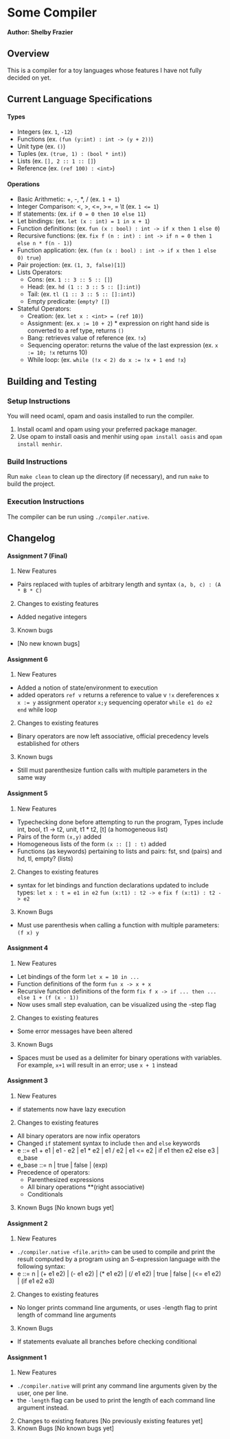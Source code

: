 # Some Compiler
#### Author: Shelby Frazier

## Overview
This is a compiler for a toy languages whose features I have not fully decided on yet.

## Current Language Specifications
#### Types
  - Integers (ex. `1`, `-12`)
  - Functions (ex. `(fun (y:int) : int -> (y + 2))`)
  - Unit type (ex. `()`)
  - Tuples (ex. `(true, 1) : (bool * int)`)
  - Lists (ex. `[], 2 :: 1 :: []`)
  - Reference (ex. `(ref 100) : <int>`)

#### Operations
  - Basic Arithmetic: +, -, \*, / (ex. `1 + 1`)
  - Integer Comparison: <, >, <=, >=, = \t (ex. `1 <= 1`)
  - If statements: (ex. `if 0 = 0 then 10 else 11`)
  - Let bindings: (ex. `let (x : int) = 1 in x + 1`)
  - Function definitions: (ex. `fun (x : bool) : int -> if x then 1 else 0`)
  - Recursive functions: (ex. `fix f (n : int) : int -> if n = 0 then 1 else n * f(n - 1)`)
  - Function application: (ex. `(fun (x : bool) : int -> if x then 1 else 0) true`)
  - Pair projection: (ex. `(1, 3, false)[1]`)
  - Lists Operators:
    + Cons: (ex. `1 :: 3 :: 5 :: []`)
    + Head: (ex. `hd (1 :: 3 :: 5 :: []:int)`)
    + Tail: (ex. `tl (1 :: 3 :: 5 :: []:int)`)
    + Empty predicate: (`empty? []`)
  - Stateful Operators:
    + Creation: (ex. `let x : <int> = (ref 10)`)
    + Assignment: (ex. `x := 10 + 2`) \* expression on right hand side is converted to a ref type, returns `()`
    + Bang: retrieves value of reference (ex. `!x`)
    + Sequencing operator: returns the value of the last expression (ex. `x := 10; !x` returns 10)
    + While loop: (ex. `while (!x < 2) do x := !x + 1 end !x`)


## Building and Testing
### Setup Instructions
You will need ocaml, opam and oasis installed to run the compiler.
1. Install ocaml and opam using your preferred package manager.
2. Use opam to install oasis and menhir using `opam install oasis` and
   `opam install menhir`.

### Build Instructions
Run `make clean` to clean up the directory (if necessary), and run `make` to build the project.

### Execution Instructions
The compiler can be run using `./compiler.native`.

## Changelog

#### Assignment 7 (Final)
1. New Features
  - Pairs replaced with tuples of arbitrary length and syntax
    `(a, b, c) : (A * B * C)`
2. Changes to existing features
  - Added negative integers
3. Known bugs
  - [No new known bugs]

#### Assignment 6
1. New Features
  - Added a notion of state/environment to execution
  - added operators `ref v` returns a reference to value v
                    `!x` dereferences x
                    `x := y` assignment operator
                    `x;y` sequencing operator
                    `while e1 do e2 end` while loop
2. Changes to existing features
  - Binary operators are now left associative, official
    precedency levels established for others
3. Known bugs
  - Still must parenthesize funtion calls with multiple parameters in the
    same way

#### Assignment 5
1. New Features
  - Typechecking done before attempting to run the program,
    Types include int, bool, t1 -> t2, unit, t1 * t2, [t] (a homogeneous list)
  - Pairs of the form `(x,y)` added
  - Homogeneous lists of the form `(x :: [] : t)` added
  - Functions (as keywords) pertaining to lists and pairs: fst, snd (pairs) and hd, tl, empty? (lists)
2. Changes to existing features
  - syntax for let bindings and function declarations updated to include types:
    `let x : t = e1 in e2`
    `fun (x:t1) : t2 -> e`
    `fix f (x:t1) : t2 -> e2`
3. Known Bugs
  - Must use parenthesis when calling a function with multiple parameters: `(f x) y`

#### Assignment 4
1. New Features
  - Let bindings of the form `let x = 10 in ...`
  - Function definitions of the form `fun x -> x + x`
  - Recursive function definitions of the form `fix f x -> if ... then ... else 1 + (f (x - 1))`
  - Now uses small step evaluation, can be visualized using the -step flag
2. Changes to existing features
  - Some error messages have been altered
3. Known Bugs
  - Spaces must be used as a delimiter for binary operations with variables. For example, `x+1` will result in an error; use `x + 1` instead

#### Assignment 3
1. New Features
  - if statements now have lazy execution
2. Changes to existing features
  - All binary operators are now infix operators
  - Changed `if` statement syntax to include `then` and `else` keywords
  - e ::= e1 + e1 | e1 - e2 | e1 * e2 | e1 / e2
      | e1 <= e2 | if e1 then e2 else e3 | e_base
  - e_base ::= n | true | false | (exp)
  - Precedence of operators:
    + Parenthesized expressions
    + All binary operations **(right associative)
    + Conditionals
3. Known Bugs
  [No known bugs yet]

#### Assignment 2
1. New Features
  - `./compiler.native <file.arith>` can be used to compile and print the result computed by a program using an S-expression language with the following syntax:
  - e ::= n | (+ e1 e2) | (- e1 e2) | (* e1 e2) | (/ e1 e2)
        | true | false | (<= e1 e2) | (if e1 e2 e3)
2. Changes to existing features
  - No longer prints command line arguments, or uses -length flag to print length of command line arguments
3. Known Bugs
  - If statements evaluate all branches before checking conditional


#### Assignment 1
1. New Features
  - `./compiler.native` will print any command line arguments given by the user, one per line.
  - the `-length` flag can be used to print the length of each command line argument instead.
2. Changes to existing features
  [No previously existing features yet]
3. Known Bugs
  [No known bugs yet]
